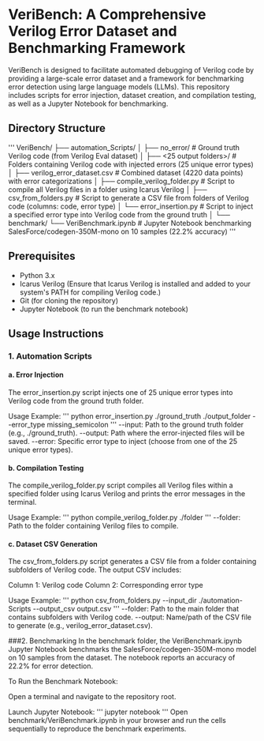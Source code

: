 # VeriBench: A Comprehensive Verilog Error Dataset and Benchmarking Framework
VeriBench is designed to facilitate automated debugging of Verilog code by providing a large-scale error dataset and a framework for benchmarking error detection using large language models (LLMs). This repository includes scripts for error injection, dataset creation, and compilation testing, as well as a Jupyter Notebook for benchmarking.

## Directory Structure
'''
VeriBench/
├── automation_Scripts/
│   ├── no_error/                # Ground truth Verilog code (from Verilog Eval dataset)
│   ├── <25 output folders>/      # Folders containing Verilog code with injected errors (25 unique error types)
│   ├── verilog_error_dataset.csv  # Combined dataset (4220 data points) with error categorizations
│   ├── compile_verilog_folder.py  # Script to compile all Verilog files in a folder using Icarus Verilog
│   ├── csv_from_folders.py        # Script to generate a CSV file from folders of Verilog code (columns: code, error type)
│   └── error_insertion.py         # Script to inject a specified error type into Verilog code from the ground truth
│
└── benchmark/
    └── VeriBenchmark.ipynb        # Jupyter Notebook benchmarking SalesForce/codegen-350M-mono on 10 samples (22.2% accuracy)
'''

## Prerequisites
- Python 3.x
- Icarus Verilog (Ensure that Icarus Verilog is installed and added to your system's PATH for compiling Verilog code.)
- Git (for cloning the repository)
- Jupyter Notebook (to run the benchmark notebook)

## Usage Instructions

### 1. Automation Scripts
#### a. Error Injection
The error_insertion.py script injects one of 25 unique error types into Verilog code from the ground truth folder.

Usage Example:
'''
python error_insertion.py ./ground_truth ./output_folder --error_type missing_semicolon 
'''
--input: Path to the ground truth folder (e.g., ./ground_truth).
--output: Path where the error-injected files will be saved.
--error: Specific error type to inject (choose from one of the 25 unique error types).

#### b. Compilation Testing
The compile_verilog_folder.py script compiles all Verilog files within a specified folder using Icarus Verilog and prints the error messages in the terminal.

Usage Example:
'''
python compile_verilog_folder.py ./folder
'''
--folder: Path to the folder containing Verilog files to compile.

#### c. Dataset CSV Generation
The csv_from_folders.py script generates a CSV file from a folder containing subfolders of Verilog code. The output CSV includes:

Column 1: Verilog code
Column 2: Corresponding error type

Usage Example:
'''
python csv_from_folders.py --input_dir ./automation-Scripts --output_csv output.csv
'''
--folder: Path to the main folder that contains subfolders with Verilog code.
--output: Name/path of the CSV file to generate (e.g., verilog_error_dataset.csv).

###2. Benchmarking
In the benchmark folder, the VeriBenchmark.ipynb Jupyter Notebook benchmarks the SalesForce/codegen-350M-mono model on 10 samples from the dataset. The notebook reports an accuracy of 22.2% for error detection.

To Run the Benchmark Notebook:

Open a terminal and navigate to the repository root.

Launch Jupyter Notebook:
'''
jupyter notebook
'''
Open benchmark/VeriBenchmark.ipynb in your browser and run the cells sequentially to reproduce the benchmark experiments.